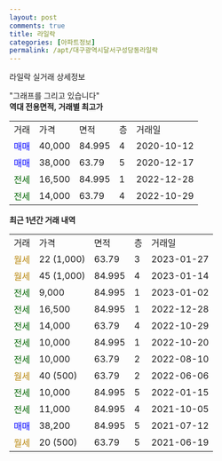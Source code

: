 ```yaml
---
layout: post
comments: true
title: 라일락
categories: [아파트정보]
permalink: /apt/대구광역시달서구성당동라일락
---
```


라일락 실거래 상세정보

<script type="text/javascript">
  google.charts.load('current', {'packages':['line', 'corechart']});
  google.charts.setOnLoadCallback(drawChart);

  function drawChart() {
    var data = new google.visualization.DataTable();
    data.addColumn('date', '거래일');
    data.addColumn('number', "매매");
    data.addColumn('number', "전세");
    data.addColumn('number', "전매");

    data.addRows([[new Date(Date.parse("2023-01-27")), null, null, null], [new Date(Date.parse("2023-01-14")), null, null, null], [new Date(Date.parse("2023-01-02")), null, 9000, null], [new Date(Date.parse("2022-12-28")), null, 16500, null], [new Date(Date.parse("2022-10-29")), null, 14000, null], [new Date(Date.parse("2022-10-20")), null, 10000, null], [new Date(Date.parse("2022-08-10")), null, 10000, null], [new Date(Date.parse("2022-06-06")), null, null, null], [new Date(Date.parse("2022-01-15")), null, 10000, null], [new Date(Date.parse("2021-10-05")), null, 11000, null], [new Date(Date.parse("2021-07-12")), 38200, null, null], [new Date(Date.parse("2021-06-19")), null, null, null]]);

    var options = {
      hAxis: {
        format: 'yyyy/MM/dd'
      },    
      lineWidth: 0,
      pointsVisible: true,    
      title: '최근 1년간 유형별 실거래가 분포',
      legend: { position: 'bottom' }
    };

    var formatter = new google.visualization.NumberFormat({pattern:'###,###'} );
    formatter.format(data, 1);
    formatter.format(data, 2);
    
    setTimeout(function() {
        var chart = new google.visualization.LineChart(document.getElementById('columnchart_material'));
        chart.draw(data, (options));
        document.getElementById('loading').style.display = 'none';
    }, 200);
  }
</script>


<div id="loading" style="z-index:20; display: block; margin-left: 0px">"그래프를 그리고 있습니다"</div>
<div id="columnchart_material" style="width: 95%; margin-left: 0px; display: block"></div>
<!-- contents start -->
<b>역대 전용면적, 거래별 최고가</b>
<table class="sortable">
    <tr>
      <td>거래</td>
      <td>가격</td>
      <td>면적</td>
      <td>층</td>
      <td>거래일</td>
    </tr>
        <tr>
          <td><a style="color: blue">매매</a></td>
          <td>40,000</td>
          <td>84.995</td>
          <td>4</td>
          <td>2020-10-12</td>
        </tr>            <tr>
          <td><a style="color: blue">매매</a></td>
          <td>38,000</td>
          <td>63.79</td>
          <td>5</td>
          <td>2020-12-17</td>
        </tr>        
        <tr>
              <td><a style="color: darkgreen">전세</a></td>
              <td>16,500</td>
              <td>84.995</td>
              <td>1</td>
              <td>2022-12-28</td>
            </tr>            <tr>
              <td><a style="color: darkgreen">전세</a></td>
              <td>14,000</td>
              <td>63.79</td>
              <td>4</td>
              <td>2022-10-29</td>
            </tr>        
    
</table>

<b>최근 1년간 거래 내역</b>

<table class="sortable">
    <tr>
      <td>거래</td>
      <td>가격</td>
      <td>면적</td>
      <td>층</td>
      <td>거래일</td>
    </tr>
    <tr>
      <td><a style="color: darkgoldenrod">월세</a></td>
      <td>22 (1,000)</td>
      <td>63.79</td>
      <td>3</td>
      <td>2023-01-27</td>
    </tr>          <tr>
      <td><a style="color: darkgoldenrod">월세</a></td>
      <td>45 (1,000)</td>
      <td>84.995</td>
      <td>4</td>
      <td>2023-01-14</td>
    </tr>          <tr>
      <td><a style="color: darkgreen">전세</a></td>
      <td>9,000</td>
      <td>84.995</td>
      <td>1</td>
      <td>2023-01-02</td>
    </tr>          <tr>
      <td><a style="color: darkgreen">전세</a></td>
      <td>16,500</td>
      <td>84.995</td>
      <td>1</td>
      <td>2022-12-28</td>
    </tr>          <tr>
      <td><a style="color: darkgreen">전세</a></td>
      <td>14,000</td>
      <td>63.79</td>
      <td>4</td>
      <td>2022-10-29</td>
    </tr>          <tr>
      <td><a style="color: darkgreen">전세</a></td>
      <td>10,000</td>
      <td>84.995</td>
      <td>1</td>
      <td>2022-10-20</td>
    </tr>          <tr>
      <td><a style="color: darkgreen">전세</a></td>
      <td>10,000</td>
      <td>63.79</td>
      <td>2</td>
      <td>2022-08-10</td>
    </tr>          <tr>
      <td><a style="color: darkgoldenrod">월세</a></td>
      <td>40 (500)</td>
      <td>63.79</td>
      <td>2</td>
      <td>2022-06-06</td>
    </tr>          <tr>
      <td><a style="color: darkgreen">전세</a></td>
      <td>10,000</td>
      <td>84.995</td>
      <td>5</td>
      <td>2022-01-15</td>
    </tr>          <tr>
      <td><a style="color: darkgreen">전세</a></td>
      <td>11,000</td>
      <td>84.995</td>
      <td>4</td>
      <td>2021-10-05</td>
    </tr>          <tr>
      <td><a style="color: blue">매매</a></td>
      <td>38,200</td>
      <td>84.995</td>
      <td>5</td>
      <td>2021-07-12</td>
    </tr>          <tr>
      <td><a style="color: darkgoldenrod">월세</a></td>
      <td>20 (500)</td>
      <td>63.79</td>
      <td>5</td>
      <td>2021-06-19</td>
    </tr>      </table>
<!-- contents end -->    

